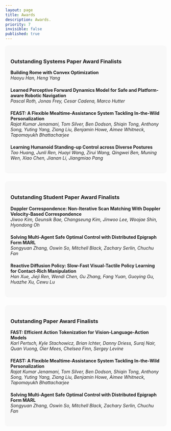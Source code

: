 ```yaml
---
layout: page
title: Awards
description: Awards.
priority: 7
invisible: false
published: true
---
```


<style>
.award-card {
  background-color: #f8f8f8;
  border-radius: 8px;
  padding: 16px;
  margin-bottom: 2em;
  box-shadow: 0 1px 4px rgba(0, 0, 0, 0.05);
}
.award-list {
  list-style: none;
  padding: 0;
  margin: 0;
}
.award-list li {
  margin-bottom: 1.5em;
}
.award-list li.winner {
  border-left: 4px solid gold;
  background-color: #fffbe6;
  padding-left: 6px;
}
.winner-label {
  font-weight: bold;
  color: #b58900;
  font-size: 0.9em;
}
</style>

<div class="award-card">
<h3>Outstanding Systems Paper Award Finalists</h3>
<ul class="award-list">
  <li>
  <!-- <li class="winner"> -->
    <strong>Building Rome with Convex Optimization</strong><br>
    <em>Haoyu Han, Heng Yang</em>
    <!-- <br>
    <span class="winner-label">Winner: Outstanding Systems Paper Award</span> -->
  </li>
  <li>
  <!-- <li class="winner"> -->
    <strong>Learned Perceptive Forward Dynamics Model for Safe and Platform-aware Robotic Navigation</strong><br>
    <em>Pascal Roth, Jonas Frey, Cesar Cadena, Marco Hutter</em>
    <!-- <br>
    <span class="winner-label">Winner: Outstanding Systems Paper Award</span> -->
  </li>
  <li>
  <!-- <li class="winner"> -->
    <strong>FEAST: A Flexible Mealtime-Assistance System Tackling In-the-Wild Personalization</strong><br>
    <em>Rajat Kumar Jenamani, Tom Silver, Ben Dodson, Shiqin Tong, Anthony Song, Yuting Yang, Ziang Liu, Benjamin Howe, Aimee Whitneck, Tapomayukh Bhattacharjee</em>
    <!-- <br>
    <span class="winner-label">Winner: Outstanding Systems Paper Award</span> -->
  </li>
  <li>
  <!-- <li class="winner"> -->
    <strong>Learning Humanoid Standing-up Control across Diverse Postures</strong><br>
    <em>Tao Huang, Junli Ren, Huayi Wang, Zirui Wang, Qingwei Ben, Muning Wen, Xiao Chen, Jianan Li, Jiangmiao Pang</em>
    <!-- <br>
    <span class="winner-label">Winner: Outstanding Systems Paper Award</span> -->
  </li>
</ul>
</div>

<div class="award-card">
<h3>Outstanding Student Paper Award Finalists</h3>
<ul class="award-list">
  <li>
  <!-- <li class="winner"> -->
    <strong>Doppler Correspondence: Non-Iterative Scan Matching With Doppler Velocity-Based Correspondence</strong><br>
    <em>Jiwoo Kim, Geunsik Bae, Changseung Kim, Jinwoo Lee, Woojae Shin, Hyondong Oh</em>
    <!-- <br>
    <span class="winner-label">Winner: Outstanding Student Paper Award</span> -->
  </li>
  <li>
  <!-- <li class="winner"> -->
    <strong>Solving Multi-Agent Safe Optimal Control with Distributed Epigraph Form MARL</strong><br>
    <em>Songyuan Zhang, Oswin So, Mitchell Black, Zachary Serlin, Chuchu Fan</em>
    <!-- <br>
    <span class="winner-label">Winner: Outstanding Student Paper Award</span> -->
  </li>
  <li>
  <!-- <li class="winner"> -->
    <strong>Reactive Diffusion Policy: Slow-Fast Visual-Tactile Policy Learning for Contact-Rich Manipulation</strong><br>
    <em>Han Xue, Jieji Ren, Wendi Chen, Gu Zhang, Fang Yuan, Guoying Gu, Huazhe Xu, Cewu Lu</em>
    <!-- <br>
    <span class="winner-label">Winner: Outstanding Student Paper Award</span> -->
  </li>
</ul>
</div>

<div class="award-card">
<h3>Outstanding Paper Award Finalists</h3>
<ul class="award-list">
  <li>
  <!-- <li class="winner"> -->
    <strong>FAST: Efficient Action Tokenization for Vision-Language-Action Models</strong><br>
    <em>Karl Pertsch, Kyle Stachowicz, Brian Ichter, Danny Driess, Suraj Nair, Quan Vuong, Oier Mees, Chelsea Finn, Sergey Levine</em>
    <!-- <br>
    <span class="winner-label">Winner: Outstanding Paper Award</span> -->
  </li>
  <li>
  <!-- <li class="winner"> -->
    <strong>FEAST: A Flexible Mealtime-Assistance System Tackling In-the-Wild Personalization</strong><br>
    <em>Rajat Kumar Jenamani, Tom Silver, Ben Dodson, Shiqin Tong, Anthony Song, Yuting Yang, Ziang Liu, Benjamin Howe, Aimee Whitneck, Tapomayukh Bhattacharjee</em>
    <!-- <br>
    <span class="winner-label">Winner: Outstanding Paper Award</span> -->
  </li>
  <li>
  <!-- <li class="winner"> -->
    <strong>Solving Multi-Agent Safe Optimal Control with Distributed Epigraph Form MARL</strong><br>
    <em>Songyuan Zhang, Oswin So, Mitchell Black, Zachary Serlin, Chuchu Fan</em>
    <!-- <br>
    <span class="winner-label">Winner: Outstanding Paper Award</span> -->
  </li>
</ul>
</div>